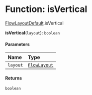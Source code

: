 # Function: isVertical

[FlowLayoutDefault](/auto-docs/fixed-layout-editor/modules/FlowLayoutDefault.md).isVertical

**isVertical**(`layout`): `boolean`

#### Parameters

| Name | Type |
| :------ | :------ |
| `layout` | [`FlowLayout`](/auto-docs/fixed-layout-editor/variables/FlowLayout-1.md) |

#### Returns

`boolean`
